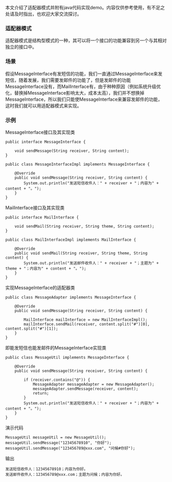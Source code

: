 本文介绍了适配器模式并附有java代码实现demo。内容仅供参考使用，有不足之处请及时指出，也欢迎大家交流探讨。

### 适配器模式

适配器模式是结构型模式的一种，其可以将一个接口的功能兼容到另一个与其相对独立的接口中。 

### 场景

假设MessageInterface有发短信的功能，我们一直通过MessageInterface来发短信，随着发展，我们需要发邮件的功能了，但是发邮件的功能MessageInterface没有，而MailInterface有，由于种种原因（例如系统升级优化，替换掉MessageInterface影响太大，成本太高），我们并不想换掉MessageInterface，所以我们只能使MessageInterface来兼容发邮件的功能，这时我们就可以用适配器模式来实现。

### 示例

MessageInterface接口及其实现类

```
public interface MessageInterface {

    void sendMessage(String receiver, String content);
}
```

```
public class MessageInterfaceImpl implements MessageInterface {

    @Override
    public void sendMessage(String receiver, String content) {
        System.out.println("发送短信收件人：" + receiver + "；内容为" + content + "。");
    }
}
```

MailInterface接口及其实现类

```
public interface MailInterface {

    void sendMail(String receiver, String theme, String content);
}
```

```
public class MailInterfaceImpl implements MailInterface {

    @Override
    public void sendMail(String receiver, String theme, String content) {
        System.out.println("发送邮件收件人：" + receiver + "；主题为" + theme + "；内容为" + content + "。");
    }
}
```

实现MessageInterface的适配器类

```
public class MessageAdapter implements MessageInterface {

    @Override
    public void sendMessage(String receiver, String content) {

        MailInterface mailInterface = new MailInterfaceImpl();
        mailInterface.sendMail(receiver, content.split("#")[0], content.split("#")[1]);
    }
}
```

即能发短信也能发邮件的MessageInterface实现类

```
public class MessageUtil implements MessageInterface {

    @Override
    public void sendMessage(String receiver, String content) {

        if (receiver.contains("@")) {
            MessageAdapter messageAdapter = new MessageAdapter();
            messageAdapter.sendMessage(receiver, content);
            return;
        }
        System.out.println("发送短信收件人：" + receiver + "；内容为" + content + "。");
    }
}
```

演示代码

```
MessageUtil messageUtil = new MessageUtil();
messageUtil.sendMessage("12345678910", "你好");
messageUtil.sendMessage("123456789@xxx.com", "问候#你好");
```

输出

```
发送短信收件人：12345678910；内容为你好。
发送邮件收件人：123456789@xxx.com；主题为问候；内容为你好。
```
